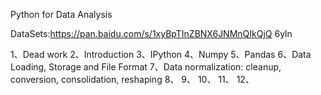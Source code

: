 Python for Data Analysis

DataSets:https://pan.baidu.com/s/1xyBpTInZBNX6JNMnQIkQjQ
6yln

1、Dead work
2、Introduction
3、IPython
4、Numpy
5、Pandas
6、Data Loading, Storage and File Format
7、Data normalization: cleanup, conversion, consolidation, reshaping
8、
9、
10、
11、
12、